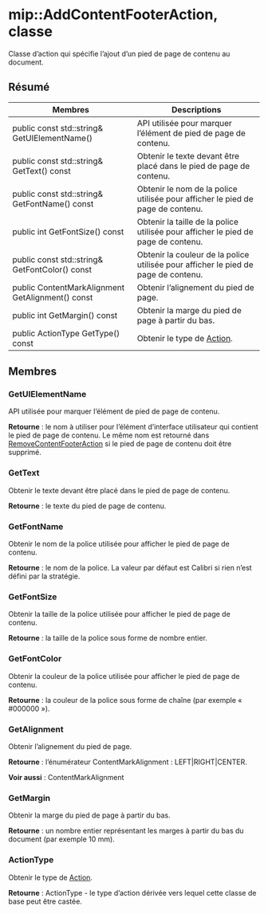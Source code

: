 # <a name="class-mipaddcontentfooteraction"></a>mip::AddContentFooterAction, classe 
Classe d’action qui spécifie l’ajout d’un pied de page de contenu au document.
  
## <a name="summary"></a>Résumé
 Membres                        | Descriptions                                
--------------------------------|---------------------------------------------
 public const std::string& GetUIElementName()  |  API utilisée pour marquer l’élément de pied de page de contenu.
 public const std::string& GetText() const  |  Obtenir le texte devant être placé dans le pied de page de contenu.
 public const std::string& GetFontName() const  |  Obtenir le nom de la police utilisée pour afficher le pied de page de contenu.
 public int GetFontSize() const  |  Obtenir la taille de la police utilisée pour afficher le pied de page de contenu.
 public const std::string& GetFontColor() const  |  Obtenir la couleur de la police utilisée pour afficher le pied de page de contenu.
 public ContentMarkAlignment GetAlignment() const  |  Obtenir l’alignement du pied de page.
 public int GetMargin() const  |  Obtenir la marge du pied de page à partir du bas.
 public ActionType GetType() const  |  Obtenir le type de [Action](class_mip_action.md).
  
## <a name="members"></a>Membres
  
### <a name="getuielementname"></a>GetUIElementName
API utilisée pour marquer l’élément de pied de page de contenu.

  
**Retourne** : le nom à utiliser pour l’élément d’interface utilisateur qui contient le pied de page de contenu. Le même nom est retourné dans [RemoveContentFooterAction](class_mip_removecontentfooteraction.md) si le pied de page de contenu doit être supprimé.
  
### <a name="gettext"></a>GetText
Obtenir le texte devant être placé dans le pied de page de contenu.

  
**Retourne** : le texte du pied de page de contenu.
  
### <a name="getfontname"></a>GetFontName
Obtenir le nom de la police utilisée pour afficher le pied de page de contenu.

  
**Retourne** : le nom de la police. La valeur par défaut est Calibri si rien n’est défini par la stratégie.
  
### <a name="getfontsize"></a>GetFontSize
Obtenir la taille de la police utilisée pour afficher le pied de page de contenu.

  
**Retourne** : la taille de la police sous forme de nombre entier.
  
### <a name="getfontcolor"></a>GetFontColor
Obtenir la couleur de la police utilisée pour afficher le pied de page de contenu.

  
**Retourne** : la couleur de la police sous forme de chaîne (par exemple « #000000 »).
  
### <a name="getalignment"></a>GetAlignment
Obtenir l’alignement du pied de page.

  
**Retourne** : l’énumérateur ContentMarkAlignment : LEFT|RIGHT|CENTER. 
  
**Voir aussi** : ContentMarkAlignment
  
### <a name="getmargin"></a>GetMargin
Obtenir la marge du pied de page à partir du bas.

  
**Retourne** : un nombre entier représentant les marges à partir du bas du document (par exemple 10 mm).
  
### <a name="actiontype"></a>ActionType
Obtenir le type de [Action](class_mip_action.md).

  
**Retourne** : ActionType - le type d’action dérivée vers lequel cette classe de base peut être castée.